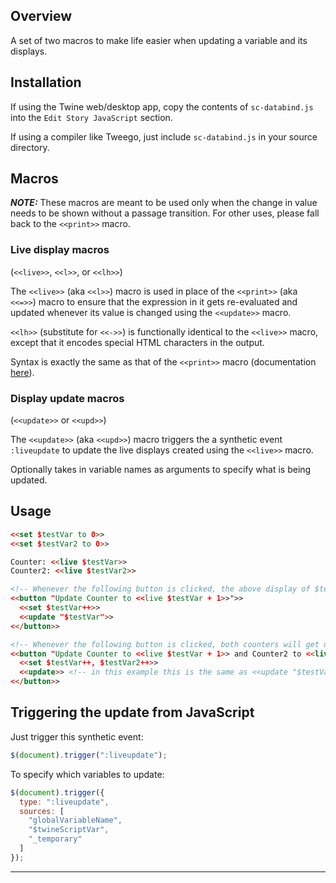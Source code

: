 ## Overview

A set of two macros to make life easier when updating a variable and its displays.


## Installation

If using the Twine web/desktop app, copy the contents of `sc-databind.js` into the `Edit Story JavaScript` section.

If using a compiler like Tweego, just include `sc-databind.js` in your source directory.


## Macros

***NOTE:*** These macros are meant to be used only when the change in value needs to be shown without a passage transition. For other uses, please fall back to the `<<print>>` macro.

### Live display macros

(`<<live>>`, `<<l>>`, or `<<lh>>`)

The `<<live>>` (aka `<<l>>`) macro is used in place of the `<<print>>` (aka `<<=>>`) macro to ensure that the expression in it gets re-evaluated and updated whenever its value is changed using the `<<update>>` macro.

`<<lh>>` (substitute for `<<->>`) is functionally identical to the `<<live>>` macro, except that it encodes special HTML characters in the output.

Syntax is exactly the same as that of the `<<print>>` macro (documentation [here](https://www.motoslave.net/sugarcube/2/docs/#macros-macro-print)).

### Display update macros

(`<<update>>` or `<<upd>>`)

The `<<update>>` (aka `<<upd>>`) macro triggers the a synthetic event `:liveupdate` to update the live displays created using the `<<live>>` macro.

Optionally takes in variable names as arguments to specify what is being updated.


## Usage

```html
<<set $testVar to 0>>
<<set $testVar2 to 0>>

Counter: <<live $testVar>>
Counter2: <<live $testVar2>>

<!-- Whenever the following button is clicked, the above display of $testVar will get updated with newer values -->
<<button "Update Counter to <<live $testVar + 1>>">>
  <<set $testVar++>>
  <<update "$testVar">>
<</button>>

<!-- Whenever the following button is clicked, both counters will get updated together -->
<<button "Update Counter to <<live $testVar + 1>> and Counter2 to <<live $testVar2 + 1>>">>
  <<set $testVar++, $testVar2++>>
  <<update>> <!-- in this example this is the same as <<update "$testVar" "$testVar2">> -->
<</button>>
```


## Triggering the update from JavaScript

Just trigger this synthetic event:

```js
$(document).trigger(":liveupdate");
```

To specify which variables to update:

```js
$(document).trigger({
  type: ":liveupdate",
  sources: [
    "globalVariableName",
    "$twineScriptVar",
    "_temporary"
  ]
});
```

---
